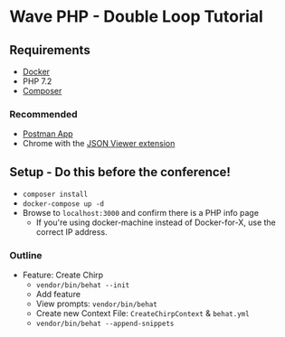 # Wave PHP - Double Loop Tutorial 

## Requirements
- [Docker](https://store.docker.com/search?type=edition&offering=community)
- PHP 7.2
- [Composer](https://getcomposer.org/download/)

### Recommended
- [Postman App](https://www.getpostman.com/)
- Chrome with the [JSON Viewer extension](https://chrome.google.com/webstore/detail/json-viewer/gbmdgpbipfallnflgajpaliibnhdgobh)

## Setup - Do this before the conference!
- `composer install` 
- `docker-compose up -d`
- Browse to `localhost:3000` and confirm there is a PHP info page
  - If you're using docker-machine instead of Docker-for-X, use the correct IP address.

### Outline
- Feature: Create Chirp
    - `vendor/bin/behat --init`  
    - Add feature
    - View prompts: `vendor/bin/behat`
    - Create new Context File: `CreateChirpContext` & `behat.yml`
    - `vendor/bin/behat --append-snippets`